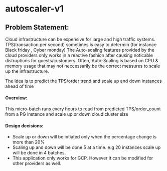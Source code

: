 # autoscaler-v1

## Problem Statement:
  Cloud infrastructure can be expensive for large and high traffic systems. 
  TPS(transaction per second) sometimes is easy to determin (for instance Black friday , Cyber monday)
  The Auto-scaling features provided by the cloud providers only works in a reactive fashion after 
  causing noticable distruptions for guests/customers. Often, Auto-Scaling is based on
  CPU & memory usage that may not neccessarily be the correct measures to scale up 
  the infrastructure.

  The Idea is to predict the TPS/order trend and scale up and down instances ahead of time
#### Overview:
  This micro-batch runs every hours to read from predicted TPS/order_count from a PG 
  instance and scale up or down cloud cluster size 

#### Design decisions:
 - Scale up or down will be intiated only when the percentage change is more than 20%
 - Scaling up and down will be done 5 at a time. e.g 20 instances scale up will be done 
 in 4 batches.
 - This application only works for GCP. However it can be modified for other providers as well.
 
